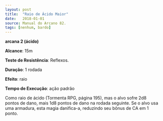 ```yaml
---
layout: post
title:  "Raio de Ácido Maior"
date:   2018-01-01
source: Manual do Arcano 82.
tags: [nenhum, bardo]
---
```


**arcana 2 (ácido)**

**Alcance**: 15m

**Teste de Resistência**: Reflexos.

**Duração**: 1 rodada

**Efeito**: raio

**Tempo de Execução**: ação padrão

Como raio de ácido (Tormenta RPG, página 195), mas o alvo sofre 2d8 pontos de dano, mais 1d8 pontos de dano na rodada seguinte. Se o alvo usa uma armadura, esta magia danifica-a, reduzindo seu bônus de CA em 1 ponto.
